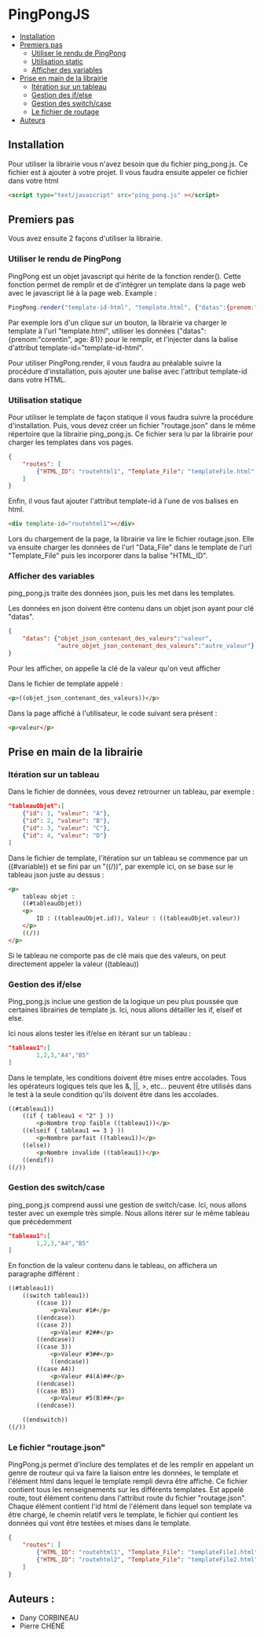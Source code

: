 # PingPongJS

* [Installation](#installation)
* [Premiers pas](#premiers-pas)
   * [Utiliser le rendu de PingPong](#utiliser-le-rendu-de-pingpong)
   * [Utilisation static](#utilisation-statique)
   * [Afficher des variables](#afficher-des-variables)
* [Prise en main de la librairie](#prise-en-main-de-la-librairie)
    * [Itération sur un tableau](#itération-sur-un-tableau)
    * [Gestion des if/else](#gestion-des-ifelse)
    * [Gestion des switch/case](#gestion-des-switchcase)
    * [Le fichier de routage](#le-fichier-de-routage)
* [Auteurs](#auteurs)
## Installation

Pour utiliser la librairie vous n'avez besoin que du fichier ping_pong.js. Ce fichier est à ajouter à votre projet.
Il vous faudra ensuite appeler ce fichier dans votre html 

```html
<script type="text/javascript" src="ping_pong.js" ></script>
```

## Premiers pas
Vous avez ensuite 2 façons d'utiliser la librairie.

### Utiliser le rendu de PingPong
PingPong est un objet javascript qui hérite de la fonction render(). Cette fonction permet de remplir et de d'intégrer un template dans la page web avec le javascript lié à la page web.
Example : 
```javascript
PingPong.render("template-id-html", "template.html", {"datas":{prenom:"corentin", age: 81}});
```
Par exemple lors d'un clique sur un bouton, la librairie va charger le template à l'url "template.html", utiliser les données  {"datas":{prenom:"corentin", age: 81}} pour le remplir, et l'injecter dans la balise d'attribut template-id="template-id-html".

Pour utiliser PingPong.render, il vous faudra au préalable suivre la procédure d'installation, puis ajouter une balise avec l'attribut  template-id dans votre HTML.

### Utilisation statique
Pour utiliser le template de façon statique il vous faudra suivre la procédure d'installation.
Puis, vous devez créer un fichier "routage.json" dans le même répertoire que la librairie ping_pong.js.
Ce fichier sera lu par la librairie pour charger les templates dans vos pages.
```json
{
    "routes": [
        {"HTML_ID": "routehtml1", "Template_File": "templateFile.html", "Data_File": "dataFile.php" },
    ]
}
```
Enfin, il vous faut ajouter l'attribut template-id à l'une de vos balises en html.
```html
<div template-id="routehtml1"></div>
```
Lors du chargement de la page, la librairie va lire le fichier routage.json.
Elle va ensuite charger les données de l'url "Data_File" dans le template de l'url "Template_File" puis les incorporer dans la balise "HTML_ID".

### Afficher des variables

ping_pong.js traite des données json, puis les met dans les templates. 

Les données en json doivent être contenu dans un objet json ayant pour clé "datas".
```json
{
    "datas": {"objet_json_contenant_des_valeurs":"valeur",
              "autre_objet_json_contenant_des_valeurs":"autre_valeur"}
}
```

Pour les afficher, on appelle la clé de la valeur qu'on veut afficher

Dans le fichier de template appelé :
```html
<p>((objet_json_contenant_des_valeurs))</p>
```
Dans la page affiché à l'utilisateur, le code suivant sera présent :
```html
<p>valeur</p>
```

## Prise en main de la librairie


### Itération sur un tableau

Dans le fichier de données, vous devez retrourner un tableau, par exemple :
```json
"tableauObjet":[
    {"id": 1, "valeur": "A"},
    {"id": 2, "valeur": "B"},
    {"id": 3, "valeur": "C"},
    {"id": 4, "valeur": "D"}
]
```

Dans le fichier de template, l'itération sur un tableau se commence par un ((#variable)) et se fini par un "((/))", par exemple ici, on se base sur le tableau json juste au dessus : 
```html
<p>
    tableau objet :
    ((#tableauObjet))
    <p>
        ID : ((tableauObjet.id)), Valeur : ((tableauObjet.valeur))
    </p>
    ((/))
</p>
```

Si le tableau ne comporte pas de clé mais que des valeurs, on peut directement appeler la valeur ((tableau))


### Gestion des if/else

Ping_pong.js inclue une gestion de la logique un peu plus poussée que certaines librairies  de template js. Ici, nous allons détailler
les if, elseif et else.

Ici nous alons tester les if/else en itérant sur un tableau :

```json
"tableau1":[
        1,2,3,"A4","B5"
]
```

Dans le template, les conditions doivent être mises entre accolades. Tous les opérateurs logiques tels que les &, ||, >, etc... peuvent être utilisés dans le test à la seule condition qu'ils doivent être dans les accolades.
```html
((#tableau1))
    ((if { tableau1 < "2" } ))
        <p>Nombre trop faible ((tableau1))</p>
    ((elseif { tableau1 == 3 } ))
        <p>Nombre parfait ((tableau1))</p>
    ((else))
        <p>Nombre invalide ((tableau1))</p>
    ((endif)) 
((/))
```

### Gestion des switch/case

ping_pong.js comprend aussi une gestion de switch/case.
Ici, nous allons tester avec un exemple très simple.
Nous allons itérer sur le même tableau que précédemment

```json
"tableau1":[
        1,2,3,"A4","B5"
]
```

En fonction de la valeur contenu dans le tableau, on affichera un paragraphe différent :
```html
((#tableau1))
    ((switch tableau1))
        ((case 1))
            <p>Valeur #1#</p>
        ((endcase))
        ((case 2))
            <p>Valeur #2##</p>
        ((endcase))
        ((case 3))
            <p>Valeur #3##</p>
            ((endcase))
        ((case A4))
            <p>Valeur #4(A)##</p>
        ((endcase))
        ((case B5))
            <p>Valeur #5(B)##</p>
        ((endcase))

    ((endswitch))
((/))
```

### Le fichier "routage.json"

PingPong.js permet d'inclure des templates et de les remplir en appelant un genre de routeur qui va faire la liaison entre les données, le template et l'élément html dans lequel le template rempli devra être affiché.
Ce fichier contient tous les renseignements sur les différents templates. 
Est appelé route, tout élément contenu dans l'attribut route du fichier "routage.json". Chaque élément contient l'id html de l'élément dans lequel son template va être chargé, le chemin relatif vers le template, le fichier qui contient les données qui vont être testées et mises dans le template.
```json
{
    "routes": [
        {"HTML_ID": "routehtml1", "Template_File": "templateFile1.html", "Data_File": "dataFile1.php" },
        {"HTML_ID": "routehtml2", "Template_File": "templateFile2.html", "Data_File": "dataFile1.php" }
    ]
}
```

## Auteurs :
* Dany CORBINEAU 
* Pierre CHÉNÉ

